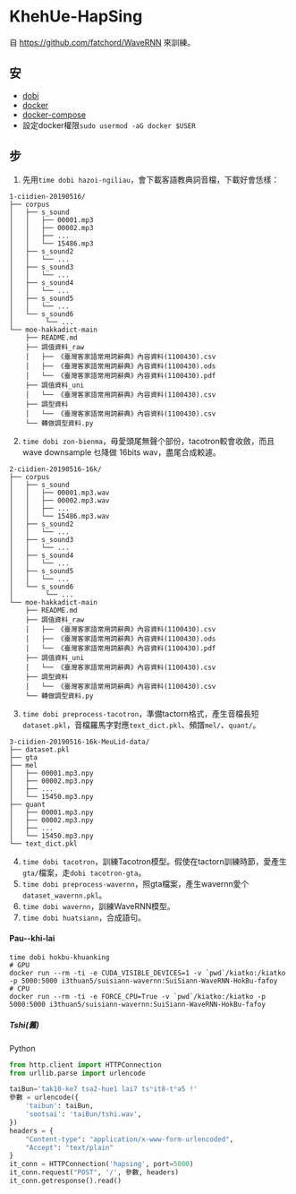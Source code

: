 # KhehUe-HapSing
自 https://github.com/fatchord/WaveRNN 來訓練。

## 安
- [dobi](https://github.com/dnephin/dobi)
- [docker](https://docs.docker.com/engine/installation/linux/docker-ce/ubuntu/)
- [docker-compose](https://docs.docker.com/compose/install/)
- 設定docker權限`sudo usermod -aG docker $USER`

## 步
1. 先用`time dobi hazoi-ngiliau`，會下載客語教典詞音檔，下載好會恁樣：
```
1-ciidien-20190516/
├── corpus
│   ├── s_sound
│   │   ├── 00001.mp3
│   │   ├── 00002.mp3
│   │   ├── ...
│   │   └── 15486.mp3
│   ├── s_sound2
│   │   └── ...
│   ├── s_sound3
│   │   └── ...
│   ├── s_sound4
│   │   └── ...
│   ├── s_sound5
│   │   └── ...
│   └── s_sound6
│        └── ...
└── moe-hakkadict-main
    ├── README.md
    ├── 調值資料_raw
    │   ├── 《臺灣客家語常用詞辭典》內容資料(1100430).csv
    │   ├── 《臺灣客家語常用詞辭典》內容資料(1100430).ods
    │   └── 《臺灣客家語常用詞辭典》內容資料(1100430).pdf
    ├── 調值資料_uni
    │   └── 《臺灣客家語常用詞辭典》內容資料(1100430).csv
    ├── 調型資料
    │   └── 《臺灣客家語常用詞辭典》內容資料(1100430).csv
    └── 轉做調型資料.py
```
2. `time dobi zon-bienma`，毋愛頭尾無聲个部份，tacotron較會收斂，而且wave downsample 乜降做 16bits wav，盡尾合成較遽。
```
2-ciidien-20190516-16k/
├── corpus
│   ├── s_sound
│   │   ├── 00001.mp3.wav
│   │   ├── 00002.mp3.wav
│   │   ├── ...
│   │   └── 15486.mp3.wav
│   ├── s_sound2
│   │   └── ...
│   ├── s_sound3
│   │   └── ...
│   ├── s_sound4
│   │   └── ...
│   ├── s_sound5
│   │   └── ...
│   └── s_sound6
│        └── ...
└── moe-hakkadict-main
    ├── README.md
    ├── 調值資料_raw
    │   ├── 《臺灣客家語常用詞辭典》內容資料(1100430).csv
    │   ├── 《臺灣客家語常用詞辭典》內容資料(1100430).ods
    │   └── 《臺灣客家語常用詞辭典》內容資料(1100430).pdf
    ├── 調值資料_uni
    │   └── 《臺灣客家語常用詞辭典》內容資料(1100430).csv
    ├── 調型資料
    │   └── 《臺灣客家語常用詞辭典》內容資料(1100430).csv
    └── 轉做調型資料.py
```
3. `time dobi preprocess-tacotron`，準備tactorn格式，產生音檔長短`dataset.pkl`，音檔羅馬字對應`text_dict.pkl`、頻譜`mel/`、`quant/`。
```
3-ciidien-20190516-16k-MeuLid-data/
├── dataset.pkl
├── gta
├── mel
│   ├── 00001.mp3.npy
│   ├── 00002.mp3.npy
│   ├── ...
│   └── 15450.mp3.npy
├── quant
│   ├── 00001.mp3.npy
│   ├── 00002.mp3.npy
│   ├── ...
│   └── 15450.mp3.npy
└── text_dict.pkl
```
4. `time dobi tacotron`，訓練Tacotron模型。假使在tactorn訓練時節，愛產生`gta/`檔案，走`dobi tacotron-gta`。
5. `time dobi preprocess-wavernn`，照gta檔案，產生wavernn愛个`dataset_wavernn.pkl`。
6. `time dobi wavernn`，訓練WaveRNN模型。
7. `time dobi huatsiann`，合成語句。

#### Pau--khi-lai
```
time dobi hokbu-khuanking
# GPU
docker run --rm -ti -e CUDA_VISIBLE_DEVICES=1 -v `pwd`/kiatko:/kiatko -p 5000:5000 i3thuan5/suisiann-wavernn:SuiSiann-WaveRNN-HokBu-fafoy
# CPU
docker run --rm -ti -e FORCE_CPU=True -v `pwd`/kiatko:/kiatko -p 5000:5000 i3thuan5/suisiann-wavernn:SuiSiann-WaveRNN-HokBu-fafoy
```

##### Tshi(舊)
Python
```python
from http.client import HTTPConnection
from urllib.parse import urlencode

taiBun='tak10-ke7 tsə2-hue1 lai7 tsʰit8-tʰə5 !'
參數 = urlencode({
    'taibun': taiBun,
    'sootsai': 'taiBun/tshi.wav',
})
headers = {
    "Content-type": "application/x-www-form-urlencoded",
    "Accept": "text/plain"
}
it_conn = HTTPConnection('hapsing', port=5000)
it_conn.request("POST", '/', 參數, headers)
it_conn.getresponse().read()
```
